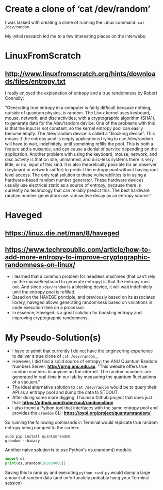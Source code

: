 # Create a clone of ‘cat /dev/random’

I was tasked with creating a clone of running the Linux command: `cat /dev/random`

My initial research led me to a few interesting places on the interwebs:

# LinuxFromScratch
## http://www.linuxfromscratch.org/hints/downloads/files/entropy.txt

I really enjoyed the explanation of entropy and a true randomness by Robert Connolly:

"Generating true entropy in a computer is fairly difficult because nothing, outside of quantum physics, is random. The Linux kernel uses keyboard, mouse, network, and disc activities, with a cryptographic algorithm (SHA1), to generate data for the /dev/random device. One of the problems with this is that the input is not constant, so the kernel entropy pool can easily become empty. The /dev/random device is called a "blocking device". This means if the entropy pool is empty applications trying to use /dev/random will have to wait, indefinitely, until something refills the pool. This is both a feature and a nuisance, and can cause a denial of service depending on the application. Another problem with using the keyboard, mouse, network, and disc activity is that on idle, unmanned, and disc-less systems there is very little, or no, input of this kind. It is also theoretically possible for an observer (keyboard or network sniffer) to predict the entropy pool without having root level access. The only real solution to these vulnerabilities is in using a hardware-based random number generator. These hardware devices usually use electrical static as a source of entropy, because there is currently no technology that can reliably predict this. The best hardware random number generators use radioactive decay as an entropy source."


# Haveged
## https://linux.die.net/man/8/haveged
## https://www.techrepublic.com/article/how-to-add-more-entropy-to-improve-cryptographic-randomness-on-linux/
- I learned that a common problem for headless machines (that can't rely on the mouse/keyboard to generate entropy) is that the entropy runs out. And since `/dev/random` is a blocking device, it will wait indefinitely until the entropy pool is refilled.
- Based on the HAVEGE principle, and previously based on its associated library, haveged allows generating randomness based on variations in code execution time on a processor.
- In essence, Haveged is a great solution for boosting entropy and improving cryptographic randomness.


# My Pseudo-Solution(s)
- I have to admit that currently I do not have the engineering experience to deliver a true clone of `cat /dev/random_`.
- However, I did find a solid source of entropy; the ANU Quantum Random Numbers Server: **http://qrng.anu.edu.au**. "This website offers true random numbers to anyone on the internet. The random numbers are generated in real-time in our lab by measuring the quantum fluctuations of a vacuum."
- The ideal alternative solution to `cat /dev/random` would be to query their API as a entropy pool and dump the data to STDOUT.
- After doing some more digging, I found a Github project that does just that: **https://github.com/kuberkaul/randomclone**
- I also found a Python tool that interfaces with the same entropy pool and provides the `qrandom` CLI: **https://pypi.org/project/quantumrandom/**

So running the following commands in Terminal would replicate true random entropy being dumped to the screen:
```
sudo pip install quantumrandom
qrandom --binary
```
Another naive solution is to use Python's os.urandom() module.
```python
import os
print(os.urandom(100000000))
```
Saving this to rand.py and executing `python rand.py` would dump a large amount of random data (and unfortunately probably hang your Terminal session)

